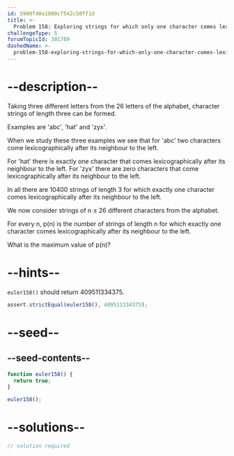 ```yaml
---
id: 5900f40a1000cf542c50ff1d
title: >-
  Problem 158: Exploring strings for which only one character comes lexicographically after its neighbour to the left
challengeType: 5
forumTopicId: 301789
dashedName: >-
  problem-158-exploring-strings-for-which-only-one-character-comes-lexicographically-after-its-neighbour-to-the-left
---
```


# --description--

Taking three different letters from the 26 letters of the alphabet, character strings of length three can be formed.

Examples are 'abc', 'hat' and 'zyx'.

When we study these three examples we see that for 'abc' two characters come lexicographically after its neighbour to the left.

For 'hat' there is exactly one character that comes lexicographically after its neighbour to the left. For 'zyx' there are zero characters that come lexicographically after its neighbour to the left.

In all there are 10400 strings of length 3 for which exactly one character comes lexicographically after its neighbour to the left.

We now consider strings of n ≤ 26 different characters from the alphabet.

For every n, p(n) is the number of strings of length n for which exactly one character comes lexicographically after its neighbour to the left.

What is the maximum value of p(n)?

# --hints--

`euler158()` should return 409511334375.

```js
assert.strictEqual(euler158(), 409511334375);
```

# --seed--

## --seed-contents--

```js
function euler158() {
  return true;
}

euler158();
```

# --solutions--

```js
// solution required
```

